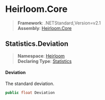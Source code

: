 # Heirloom.Core

> **Framework**: .NETStandard,Version=v2.1  
> **Assembly**: [Heirloom.Core][0]  

## Statistics.Deviation

> **Namespace**: [Heirloom][0]  
> **Declaring Type**: [Statistics][1]  

#### Deviation

The standard deviation.

```cs
public float Deviation
```

[0]: ../../../Heirloom.Core.md
[1]: ../Statistics.md
